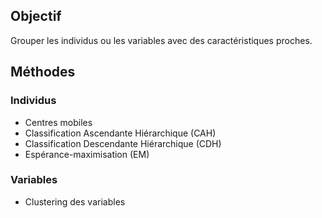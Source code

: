 ## Objectif

Grouper les individus ou les variables avec des caractéristiques proches.

## Méthodes

### Individus 

* Centres mobiles
* Classification Ascendante Hiérarchique (CAH)
* Classification Descendante Hiérarchique (CDH)
* Espérance-maximisation (EM)

### Variables

* Clustering des variables